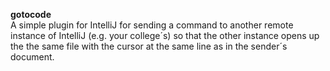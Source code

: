  <strong>gotocode</strong><br />
 A simple plugin for IntelliJ for sending a command to another remote instance of IntelliJ (e.g. your college´s) so 
 that the other instance opens up the the same file with the cursor at the same line as in the sender´s document.
